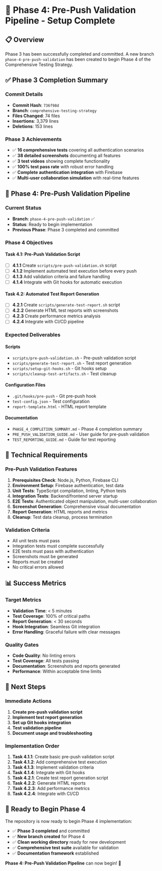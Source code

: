 # 🚀 **Phase 4: Pre-Push Validation Pipeline - Setup Complete**

## 📋 **Overview**

Phase 3 has been successfully completed and committed. A new branch `phase-4-pre-push-validation` has been created to begin Phase 4 of the Comprehensive Testing Strategy.

## ✅ **Phase 3 Completion Summary**

### **Commit Details**
- **Commit Hash**: `736f98d`
- **Branch**: `comprehensive-testing-strategy`
- **Files Changed**: 74 files
- **Insertions**: 3,379 lines
- **Deletions**: 153 lines

### **Phase 3 Achievements**
- ✅ **16 comprehensive tests** covering all authentication scenarios
- ✅ **38 detailed screenshots** documenting all features
- ✅ **3 test videos** showing complete functionality
- ✅ **100% test pass rate** with robust error handling
- ✅ **Complete authentication integration** with Firebase
- ✅ **Multi-user collaboration simulation** with real-time features

## 🎯 **Phase 4: Pre-Push Validation Pipeline**

### **Current Status**
- **Branch**: `phase-4-pre-push-validation` ✅
- **Status**: Ready to begin implementation
- **Previous Phase**: Phase 3 completed and committed

### **Phase 4 Objectives**

#### **Task 4.1: Pre-Push Validation Script**
- [ ] **4.1.1** Create `scripts/pre-push-validation.sh` script
- [ ] **4.1.2** Implement automated test execution before every push
- [ ] **4.1.3** Add validation criteria and failure handling
- [ ] **4.1.4** Integrate with Git hooks for automatic execution

#### **Task 4.2: Automated Test Report Generation**
- [ ] **4.2.1** Create `scripts/generate-test-report.sh` script
- [ ] **4.2.2** Generate HTML test reports with screenshots
- [ ] **4.2.3** Create performance metrics analysis
- [ ] **4.2.4** Integrate with CI/CD pipeline

### **Expected Deliverables**

#### **Scripts**
- `scripts/pre-push-validation.sh` - Pre-push validation script
- `scripts/generate-test-report.sh` - Test report generation
- `scripts/setup-git-hooks.sh` - Git hooks setup
- `scripts/cleanup-test-artifacts.sh` - Test cleanup

#### **Configuration Files**
- `.git/hooks/pre-push` - Git pre-push hook
- `test-config.json` - Test configuration
- `report-template.html` - HTML report template

#### **Documentation**
- `PHASE_4_COMPLETION_SUMMARY.md` - Phase 4 completion summary
- `PRE_PUSH_VALIDATION_GUIDE.md` - User guide for pre-push validation
- `TEST_REPORTING_GUIDE.md` - Guide for test reporting

## 🔧 **Technical Requirements**

### **Pre-Push Validation Features**
1. **Prerequisites Check**: Node.js, Python, Firebase CLI
2. **Environment Setup**: Firebase authentication, test data
3. **Unit Tests**: TypeScript compilation, linting, Python tests
4. **Integration Tests**: Backend/frontend server startup
5. **E2E Tests**: Authenticated object manipulation, multi-user collaboration
6. **Screenshot Generation**: Comprehensive visual documentation
7. **Report Generation**: HTML reports and metrics
8. **Cleanup**: Test data cleanup, process termination

### **Validation Criteria**
- All unit tests must pass
- Integration tests must complete successfully
- E2E tests must pass with authentication
- Screenshots must be generated
- Reports must be created
- No critical errors allowed

## 📊 **Success Metrics**

### **Target Metrics**
- **Validation Time**: < 5 minutes
- **Test Coverage**: 100% of critical paths
- **Report Generation**: < 30 seconds
- **Hook Integration**: Seamless Git integration
- **Error Handling**: Graceful failure with clear messages

### **Quality Gates**
- **Code Quality**: No linting errors
- **Test Coverage**: All tests passing
- **Documentation**: Screenshots and reports generated
- **Performance**: Within acceptable time limits

## 🚀 **Next Steps**

### **Immediate Actions**
1. **Create pre-push validation script**
2. **Implement test report generation**
3. **Set up Git hooks integration**
4. **Test validation pipeline**
5. **Document usage and troubleshooting**

### **Implementation Order**
1. **Task 4.1.1**: Create basic pre-push validation script
2. **Task 4.1.2**: Add comprehensive test execution
3. **Task 4.1.3**: Implement validation criteria
4. **Task 4.1.4**: Integrate with Git hooks
5. **Task 4.2.1**: Create test report generation script
6. **Task 4.2.2**: Generate HTML reports
7. **Task 4.2.3**: Add performance metrics
8. **Task 4.2.4**: Integrate with CI/CD

## 🎉 **Ready to Begin Phase 4**

The repository is now ready to begin Phase 4 implementation:

- ✅ **Phase 3 completed** and committed
- ✅ **New branch created** for Phase 4
- ✅ **Clean working directory** ready for new development
- ✅ **Comprehensive test suite** available for validation
- ✅ **Documentation framework** established

**Phase 4: Pre-Push Validation Pipeline** can now begin! 🚀
